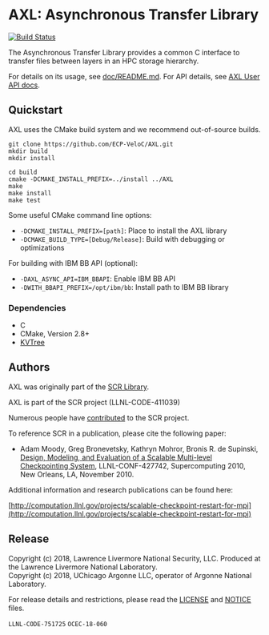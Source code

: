 # AXL: Asynchronous Transfer Library

[![Build Status](https://api.travis-ci.org/ECP-VeloC/AXL.png?branch=master)](https://travis-ci.org/ECP-VeloC/AXL)

The Asynchronous Transfer Library provides a common C interface to transfer files
between layers in an HPC storage hierarchy.

For details on its usage, see [doc/README.md](doc/README.md).
For API details, see [AXL User API docs](https://ecp-veloc.github.io/component-user-docs/).

## Quickstart

AXL uses the CMake build system and we recommend out-of-source builds.

```shell
git clone https://github.com/ECP-VeloC/AXL.git
mkdir build
mkdir install

cd build
cmake -DCMAKE_INSTALL_PREFIX=../install ../AXL
make
make install
make test
```

Some useful CMake command line options:

- `-DCMAKE_INSTALL_PREFIX=[path]`: Place to install the AXL library
- `-DCMAKE_BUILD_TYPE=[Debug/Release]`: Build with debugging or optimizations

For building with IBM BB API (optional):

- `-DAXL_ASYNC_API=IBM_BBAPI`: Enable IBM BB API
- `-DWITH_BBAPI_PREFIX=/opt/ibm/bb`: Install path to IBM BB library

### Dependencies

- C
- CMake, Version 2.8+
- [KVTree](https://github.com/LLNL/KVTree)

## Authors

AXL was originally part of the [SCR Library](https://github.com/llnl/scr).

AXL is part of the SCR project (LLNL-CODE-411039)

Numerous people have [contributed](https://github.com/llnl/scr/graphs/contributors) to the SCR project.

To reference SCR in a publication, please cite the following paper:

* Adam Moody, Greg Bronevetsky, Kathryn Mohror, Bronis R. de Supinski, [Design, Modeling, and Evaluation of a Scalable Multi-level Checkpointing System](http://dl.acm.org/citation.cfm?id=1884666), LLNL-CONF-427742, Supercomputing 2010, New Orleans, LA, November 2010.

Additional information and research publications can be found here:

[http://computation.llnl.gov/projects/scalable-checkpoint-restart-for-mpi](http://computation.llnl.gov/projects/scalable-checkpoint-restart-for-mpi)

## Release

Copyright (c) 2018, Lawrence Livermore National Security, LLC.
Produced at the Lawrence Livermore National Laboratory.
<br>
Copyright (c) 2018, UChicago Argonne LLC, operator of Argonne National Laboratory.


For release details and restrictions, please read the [LICENSE](https://github.com/LLNL/AXL/blob/master/LICENSE) and [NOTICE](https://github.com/LLNL/AXL/blob/master/NOTICE) files.

`LLNL-CODE-751725` `OCEC-18-060`
